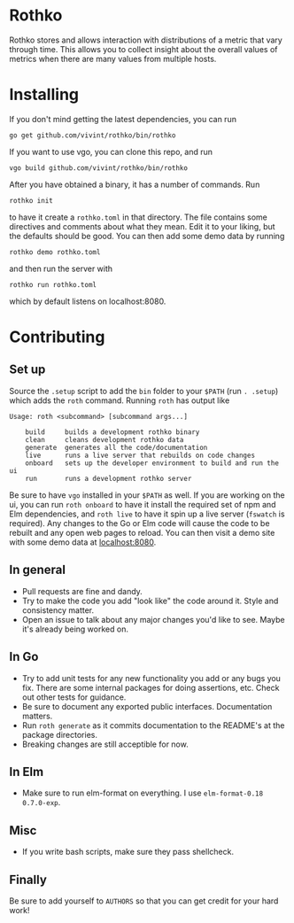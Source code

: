 # Rothko

Rothko stores and allows interaction with distributions of a metric that vary
through time. This allows you to collect insight about the overall values of
metrics when there are many values from multiple hosts.

# Installing

If you don't mind getting the latest dependencies, you can run

```
go get github.com/vivint/rothko/bin/rothko
```

If you want to use vgo, you can clone this repo, and run

```
vgo build github.com/vivint/rothko/bin/rothko
```

After you have obtained a binary, it has a number of commands. Run

```
rothko init
```

to have it create a `rothko.toml` in that directory. The file contains some
directives and comments about what they mean. Edit it to your liking, but the
defaults should be good. You can then add some demo data by running

```
rothko demo rothko.toml
```

and then run the server with

```
rothko run rothko.toml
```

which by default listens on localhost:8080.

# Contributing

## Set up

Source the `.setup` script to add the `bin` folder to your `$PATH`
(run `. .setup`) which adds the `roth` command. Running `roth` has
output like

```
Usage: roth <subcommand> [subcommand args...]

	build     builds a development rothko binary
	clean     cleans development rothko data
	generate  generates all the code/documentation
	live      runs a live server that rebuilds on code changes
	onboard   sets up the developer environment to build and run the ui
	run       runs a development rothko server
```

Be sure to have `vgo` installed in your `$PATH` as well. If you are
working on the ui, you can run `roth onboard` to have it install the
required set of npm and Elm dependencies, and `roth live` to have it spin up a
live server (`fswatch` is required). Any changes to the Go or Elm code will
cause the code to be rebuilt and any open web pages to reload. You can then 
visit a demo site with some demo data at [localhost:8080](localhost:8080).

## In general

- Pull requests are fine and dandy.
- Try to make the code you add "look like" the code around it. Style and
  consistency matter.
- Open an issue to talk about any major changes you'd like to see. Maybe it's
  already being worked on.

## In Go

- Try to add unit tests for any new functionality you add or any bugs you fix.
  There are some internal packages for doing assertions, etc. Check out other
  tests for guidance.
- Be sure to document any exported public interfaces. Documentation matters.
- Run `roth generate` as it commits documentation to the README's at the
  package directories.
- Breaking changes are still acceptible for now.

## In Elm

- Make sure to run elm-format on everything. I use `elm-format-0.18 0.7.0-exp`.

## Misc

- If you write bash scripts, make sure they pass shellcheck.

## Finally

Be sure to add yourself to `AUTHORS` so that you can get credit for your hard
work!
